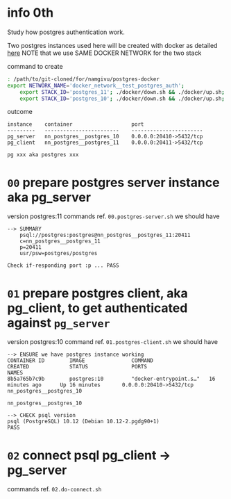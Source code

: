 # info 0th
Study how postgres authentication work.

Two postgres instances used here will be created with docker as detailed [here](https://github.com/namgivu/postgres-docker)
NOTE that we use SAME DOCKER NETWORK for the two stack

command to create
```bash
: /path/to/git-cloned/for/namgivu/postgres-docker
export NETWORK_NAME='docker_network__test_postgres_auth'; 
    export STACK_ID='postgres_11'; ./docker/down.sh && ./docker/up.sh; 
    export STACK_ID='postgres_10'; ./docker/down.sh && ./docker/up.sh;
```

outcome
```
instance    container                   port
---------   ------------------------    -----------------------
pg_server   nn_postgres__postgres_10    0.0.0.0:20410->5432/tcp
pg_client   nn_postgres__postgres_11    0.0.0.0:20411->5432/tcp

pg xxx aka postgres xxx
```
 
 
# `00` prepare postgres server instance aka pg_server
version postgres:11
commands ref. `00.postgres-server.sh`
we should have 
```
--> SUMMARY
    psql://postgres:postgres@nn_postgres__postgres_11:20411
    c=nn_postgres__postgres_11
    p=20411
    usr/psw=postgres/postgres

Check if-responding port :p ... PASS
```


# `01` prepare postgres client, aka pg_client, to get authenticated against `pg_server`
version postgres:10
command ref. `01.postgres-client.sh`
we should have 
```
--> ENSURE we have postgres instance working
CONTAINER ID        IMAGE               COMMAND                  CREATED             STATUS              PORTS                     NAMES
8b5a765b7c9b        postgres:10         "docker-entrypoint.s…"   16 minutes ago      Up 16 minutes       0.0.0.0:20410->5432/tcp   nn_postgres__postgres_10

nn_postgres__postgres_10

--> CHECK psql version
psql (PostgreSQL) 10.12 (Debian 10.12-2.pgdg90+1)
PASS
```

 
# `02` connect psql pg_client -> pg_server
commands ref. `02.do-connect.sh`
